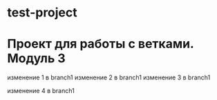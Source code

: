 # test-project
# Проект для работы с ветками. Модуль 3

изменение 1 в branch1
изменение 2 в branch1
изменение 3 в branch1

изменение 4 в branch1
